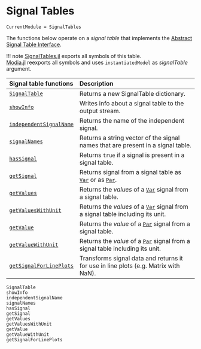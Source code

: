 # Signal Tables

```@meta
CurrentModule = SignalTables
```

The functions below operate on a *signal table* that implements the [Abstract Signal Table Interface](@ref).

!!! note
    [SignalTables.jl](https://github.com/ModiaSim/SignalTables.jl) exports all symbols of this table.\
    [Modia.jl](https://github.com/ModiaSim/Modia.jl) reexports all symbols and uses `instantiatedModel` as *signalTable* argument.

| Signal table functions          | Description                                                                                    |
|:--------------------------------|:-----------------------------------------------------------------------------------------------|
| [`SignalTable`](@ref)           | Returns a new SignalTable dictionary.                                                          |
| [`showInfo`](@ref)              | Writes info about a signal table to the output stream.                                         |
| [`independentSignalName`](@ref) | Returns the name of the independent signal.                                                    |
| [`signalNames`](@ref)           | Returns a string vector of the signal names that are present in a signal table.                |
| [`hasSignal`](@ref)             | Returns `true` if a signal is present in a signal table.                                       |
| [`getSignal`](@ref)             | Returns signal from a signal table as [`Var`](@ref) or as [`Par`](@ref).                       |
| [`getValues`](@ref)             | Returns the *values* of a [`Var`](@ref) signal from a signal table.                            |
| [`getValuesWithUnit`](@ref)     | Returns the *values* of a [`Var`](@ref) signal from a signal table including its unit.         |
| [`getValue`](@ref)              | Returns the *value* of a [`Par`](@ref) signal  from a signal table.                            |
| [`getValueWithUnit`](@ref)      | Returns the *value* of a [`Par`](@ref) signal from a signal table including its unit.          |
| [`getSignalForLinePlots`](@ref) | Transforms signal data and returns it for use in line plots (e.g. Matrix with NaN).            |


```@docs
SignalTable
showInfo
independentSignalName
signalNames
hasSignal
getSignal
getValues
getValuesWithUnit
getValue
getValueWithUnit
getSignalForLinePlots
```
